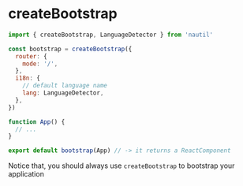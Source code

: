 # createBootstrap

```js
import { createBootstrap, LanguageDetector } from 'nautil'

const bootstrap = createBootstrap({
  router: {
    mode: '/',
  },
  i18n: {
    // default language name
    lang: LanguageDetector,
  },
})

function App() {
  // ...
}

export default bootstrap(App) // -> it returns a ReactComponent
```

Notice that, you should always use `createBootstrap` to bootstrap your application
